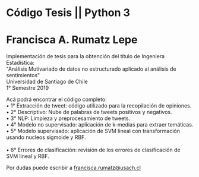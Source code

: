 # Código Tesis || Python 3 
# Francisca A. Rumatz Lepe
Implementación de tesis para la obtención del título de Ingeniera Estadística:<br/>
"Análisis Mutivariado de datos no estructurado aplicado al análisis de sentimientos"<br/>
Universidad de Santiago de Chile <br/>
1° Semestre 2019 <br/>

Acá podrá encontrar el código completo:<br/>
• 1° Extracción de tweet: código utilizado para la recopilación de opiniones.<br/>
• 2° Descriptivo: Nube de palabras de tweets positivos y negativos.<br/>
• 3° NLP: Limpieza y preprocesamiento de tweets.<br/>
• 4° Modelo no supervisado: aplicación de k-medias para extraer temáticas.<br/>
• 5° Modelo supervisado: aplicación de SVM lineal con transformación usando nucleos sigmoide y RBF.<br/><br/>
• 6° Errores de clasificación: revisión de los errores de clasificación de SVM lineal y RBF. 

Por dudas puede escribir a francisca.rumatz@usach.cl
